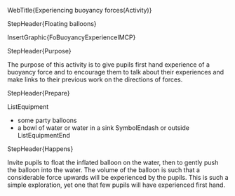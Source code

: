WebTitle{Experiencing buoyancy forces(Activity)}

StepHeader{Floating balloons}

InsertGraphic{FoBuoyancyExperienceIMCP}

StepHeader{Purpose}

The purpose of this activity is to give pupils first hand experience of a buoyancy force and to encourage them to talk about their experiences and make links to their previous work on the directions of forces.

StepHeader{Prepare}

ListEquipment
- some party balloons
- a bowl of water or water in a sink SymbolEndash or outside
ListEquipmentEnd

StepHeader{Happens}

Invite pupils to float the inflated balloon on the water, then to gently push the balloon into the water. The volume of the balloon is such that a considerable force upwards will be experienced by the pupils. This is such a simple exploration, yet one that few pupils will have experienced first hand.


